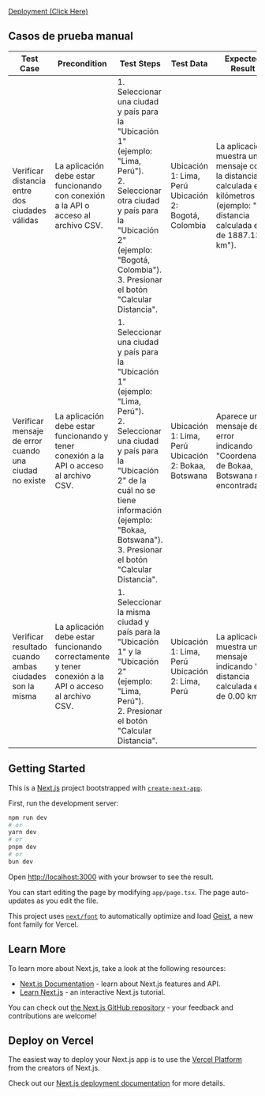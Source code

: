 [Deployment (Click Here)](https://haversine-distance-calculator.vercel.app
)

## Casos de prueba manual

| Test Case                                           | Precondition                                            | Test Steps                                                                                                                | Test Data                                       | Expected Result                                                |
|-----------------------------------------------------|---------------------------------------------------------|---------------------------------------------------------------------------------------------------------------------------|-------------------------------------------------|----------------------------------------------------------------|
| Verificar distancia entre dos ciudades válidas      | La aplicación debe estar funcionando con conexión a la API o acceso al archivo CSV. | 1. Seleccionar una ciudad y país para la "Ubicación 1" (ejemplo: "Lima, Perú").<br>2. Seleccionar otra ciudad y país para la "Ubicación 2" (ejemplo: "Bogotá, Colombia").<br>3. Presionar el botón "Calcular Distancia". | Ubicación 1: Lima, Perú<br>Ubicación 2: Bogotá, Colombia | La aplicación muestra un mensaje con la distancia calculada en kilómetros (ejemplo: "La distancia calculada es de 1887.13 km"). |
| Verificar mensaje de error cuando una ciudad no existe | La aplicación debe estar funcionando y tener conexión a la API o acceso al archivo CSV. | 1. Seleccionar una ciudad y país para la "Ubicación 1" (ejemplo: "Lima, Perú").<br>2. Seleccionar una ciudad y país para la "Ubicación 2" de la cuál no se tiene información (ejemplo: "Bokaa, Botswana").<br>3. Presionar el botón "Calcular Distancia". | Ubicación 1: Lima, Perú<br>Ubicación 2: Bokaa, Botswana | Aparece un mensaje de error indicando "Coordenadas de Bokaa, Botswana no encontradas". |
| Verificar resultado cuando ambas ciudades son la misma | La aplicación debe estar funcionando correctamente y tener conexión a la API o acceso al archivo CSV. | 1. Seleccionar la misma ciudad y país para la "Ubicación 1" y la "Ubicación 2" (ejemplo: "Lima, Perú").<br>2. Presionar el botón "Calcular Distancia". | Ubicación 1: Lima, Perú<br>Ubicación 2: Lima, Perú | La aplicación muestra un mensaje indicando "La distancia calculada es de 0.00 km". |


## Getting Started
This is a [Next.js](https://nextjs.org) project bootstrapped with [`create-next-app`](https://nextjs.org/docs/app/api-reference/cli/create-next-app).

First, run the development server:

```bash
npm run dev
# or
yarn dev
# or
pnpm dev
# or
bun dev
```

Open [http://localhost:3000](http://localhost:3000) with your browser to see the result.

You can start editing the page by modifying `app/page.tsx`. The page auto-updates as you edit the file.

This project uses [`next/font`](https://nextjs.org/docs/app/building-your-application/optimizing/fonts) to automatically optimize and load [Geist](https://vercel.com/font), a new font family for Vercel.

## Learn More

To learn more about Next.js, take a look at the following resources:

- [Next.js Documentation](https://nextjs.org/docs) - learn about Next.js features and API.
- [Learn Next.js](https://nextjs.org/learn) - an interactive Next.js tutorial.

You can check out [the Next.js GitHub repository](https://github.com/vercel/next.js) - your feedback and contributions are welcome!

## Deploy on Vercel

The easiest way to deploy your Next.js app is to use the [Vercel Platform](https://vercel.com/new?utm_medium=default-template&filter=next.js&utm_source=create-next-app&utm_campaign=create-next-app-readme) from the creators of Next.js.

Check out our [Next.js deployment documentation](https://nextjs.org/docs/app/building-your-application/deploying) for more details.
